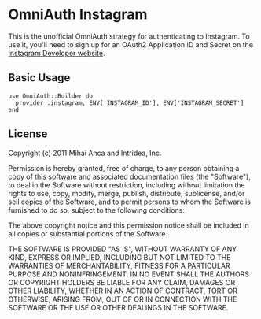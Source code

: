 # OmniAuth Instagram

This is the unofficial OmniAuth strategy for authenticating to Instagram. To
use it, you'll need to sign up for an OAuth2 Application ID and Secret
on the [Instagram Developer website](http://instagram.com/developer/).

## Basic Usage

    use OmniAuth::Builder do
      provider :instagram, ENV['INSTAGRAM_ID'], ENV['INSTAGRAM_SECRET']
    end

## License

Copyright (c) 2011 Mihai Anca and Intridea, Inc.

Permission is hereby granted, free of charge, to any person obtaining a copy of this software and associated documentation files (the "Software"), to deal in the Software without restriction, including without limitation the rights to use, copy, modify, merge, publish, distribute, sublicense, and/or sell copies of the Software, and to permit persons to whom the Software is furnished to do so, subject to the following conditions:

The above copyright notice and this permission notice shall be included in all copies or substantial portions of the Software.

THE SOFTWARE IS PROVIDED "AS IS", WITHOUT WARRANTY OF ANY KIND, EXPRESS OR IMPLIED, INCLUDING BUT NOT LIMITED TO THE WARRANTIES OF MERCHANTABILITY, FITNESS FOR A PARTICULAR PURPOSE AND NONINFRINGEMENT. IN NO EVENT SHALL THE AUTHORS OR COPYRIGHT HOLDERS BE LIABLE FOR ANY CLAIM, DAMAGES OR OTHER LIABILITY, WHETHER IN AN ACTION OF CONTRACT, TORT OR OTHERWISE, ARISING FROM, OUT OF OR IN CONNECTION WITH THE SOFTWARE OR THE USE OR OTHER DEALINGS IN THE SOFTWARE.
